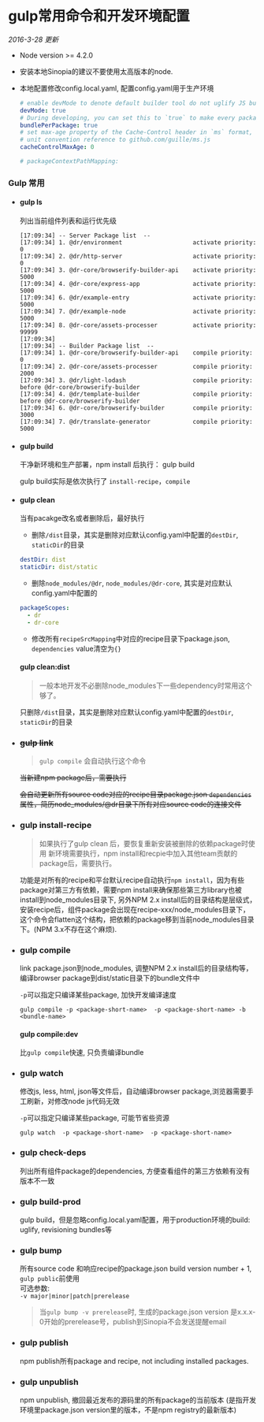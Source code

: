 gulp常用命令和开发环境配置
==========
_2016-3-28 更新_


- Node version >= 4.2.0

- 安装本地Sinopia的建议不要使用太高版本的node.

- 本地配置修改config.local.yaml, 配置config.yaml用于生产环境

	```yaml
	# enable devMode to denote default builder tool do not uglify JS bundles
	devMode: true
	# During developing, you can set this to `true` to make every package to a single bundle
	bundlePerPackage: true
	# set max-age property of the Cache-Control header in `ms` format, see https://github.com/expressjs/serve-static
	# unit convention reference to github.com/guille/ms.js
	cacheControlMaxAge: 0

	# packageContextPathMapping:
	```

### Gulp 常用
- #### gulp ls
	列出当前组件列表和运行优先级
	```
	[17:09:34] -- Server Package list  --
	[17:09:34] 1. @dr/environment                    activate priority: 0
	[17:09:34] 2. @dr/http-server                    activate priority: 0
	[17:09:34] 3. @dr-core/browserify-builder-api    activate priority: 5000
	[17:09:34] 4. @dr-core/express-app               activate priority: 5000
	[17:09:34] 6. @dr/example-entry                  activate priority: 5000
	[17:09:34] 7. @dr/example-node                   activate priority: 5000
	[17:09:34] 8. @dr-core/assets-processer          activate priority: 99999
	[17:09:34]
	[17:09:34] -- Builder Package list  --
	[17:09:34] 1. @dr-core/browserify-builder-api    compile priority: 0
	[17:09:34] 2. @dr-core/assets-processer          compile priority: 2000
	[17:09:34] 3. @dr/light-lodash                   compile priority: before @dr-core/browserify-builder
	[17:09:34] 4. @dr/template-builder               compile priority: before @dr-core/browserify-builder
	[17:09:34] 6. @dr-core/browserify-builder        compile priority: 3000
	[17:09:34] 7. @dr/translate-generator            compile priority: 5000
	```

- #### gulp build

	干净新环境和生产部署，npm install 后执行：
	gulp build

	gulp build实际是依次执行了
	`install-recipe`，`compile`

- #### gulp clean
	当有pacakge改名或者删除后，最好执行

	- 删除`/dist`目录，其实是删除对应默认config.yaml中配置的`destDir`, `staticDir`的目录

	```yaml
	destDir: dist
	staticDir: dist/static
	```
	- 删除`node_modules/@dr`, `node_modules/@dr-core`, 其实是对应默认config.yaml中配置的
	```yaml
	packageScopes:
	  - dr
	  - dr-core
	```
	- 修改所有`recipeSrcMapping`中对应的recipe目录下package.json, `dependencies` value清空为`{}`

	#### gulp clean:dist
	>一般本地开发不必删除node_modules下一些dependency时常用这个够了。

	只删除`/dist`目录，其实是删除对应默认config.yaml中配置的`destDir`, `staticDir`的目录


- ### ~~gulp link~~
	> `gulp compile` 会自动执行这个命令

	~~当新建npm package后，需要执行~~

	~~会自动更新所有source code对应的recipe目录package.json `dependencies`属性，简历node_modules/@dr目录下所有对应source code的连接文件~~

- ### gulp install-recipe
	> 如果执行了gulp clean 后，要恢复重新安装被删除的依赖package时使用
	新环境需要执行，npm install和recpie中加入其他team贡献的package后，需要执行。

	功能是对所有的recipe和平台默认recipe自动执行`npm install`，因为有些package对第三方有依赖，需要npm install来确保那些第三方library也被install到node_modules目录下, 另外NPM 2.x install后的目录结构是层级式，安装recipe后，组件package会出现在recipe-xxx/node_modules目录下，这个命令会flatten这个结构，把依赖的package移到当前node_modules目录下。(NPM 3.x不存在这个麻烦).

- ### gulp compile
	link package.json到node_modules, 调整NPM 2.x install后的目录结构等，
	编译browser package到dist/static目录下的bundle文件中

	`-p`可以指定只编译某些package, 加快开发编译速度
	```
	gulp compile -p <package-short-name>  -p <package-short-name> -b <bundle-name>
	```

	#### gulp compile:dev
	比`gulp compile`快速, 只负责编译bundle

- ### gulp watch
	修改js, less, html, json等文件后，自动编译browser package,浏览器需要手工刷新，对修改node js代码无效

	`-p`可以指定只编译某些package, 可能节省些资源
	```
	gulp watch  -p <package-short-name>  -p <package-short-name>
	```
- ### gulp check-deps
	列出所有组件package的dependencies, 方便查看组件的第三方依赖有没有版本不一致

- ### gulp build-prod
	gulp build，但是忽略config.local.yaml配置，用于production环境的build: uglify, revisioning bundles等

- ### gulp bump
	所有source code 和响应recipe的package.json build version number + 1, `gulp public`前使用\
	可选参数:\
	`-v major|minor|patch|prerelease`
	> 当`gulp bump -v prerelease`时, 生成的package.json version 是x.x.x-0开始的prerelease号，publish到Sinopia不会发送提醒email

- ### gulp publish
	npm publish所有package and recipe, not including installed packages.

- ### gulp unpublish
	npm unpublish, 撤回最近发布的源码里的所有package的当前版本 (是指开发环境里package.json version里的版本，不是npm registry的最新版本)

